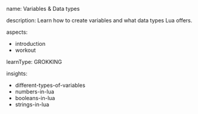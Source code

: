 name: Variables & Data types

description: Learn how to create variables and what data types Lua offers.

aspects:
  - introduction
  - workout

learnType: GROKKING

insights:
  - different-types-of-variables
  - numbers-in-lua
  - booleans-in-lua
  - strings-in-lua